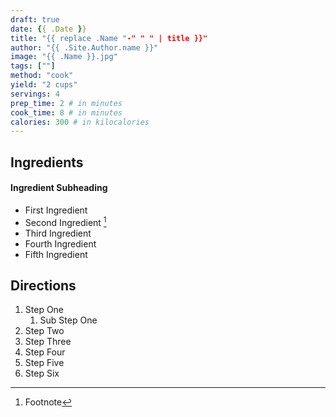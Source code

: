 ```yaml
---
draft: true
date: {{ .Date }}
title: "{{ replace .Name "-" " " | title }}"
author: "{{ .Site.Author.name }}"
image: "{{ .Name }}.jpg"
tags: [""]
method: "cook"
yield: "2 cups"
servings: 4
prep_time: 2 # in minutes
cook_time: 8 # in minutes
calories: 300 # in kilocalories
---
```


## Ingredients

#### Ingredient Subheading

- First Ingredient
- Second Ingredient [^1]
- Third Ingredient
- Fourth Ingredient
- Fifth Ingredient


## Directions

1. Step One
   1. Sub Step One
2. Step Two
3. Step Three
4. Step Four
5. Step Five
6. Step Six

[^1]: Footnote